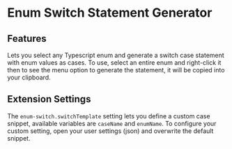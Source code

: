 # Enum Switch Statement Generator

## Features

Lets you select any Typescript enum and generate a switch case statement with enum values as cases.
To use, select an entire enum and right-click it then to see the menu option to generate the statement, it will be copied into your clipboard.

## Extension Settings

The `enum-switch.switchTemplate` setting lets you define a custom case snippet, available variables are `caseName` and `enumName`. To configure your custom setting, open your user settings (json) and
overwrite the default snippet.

